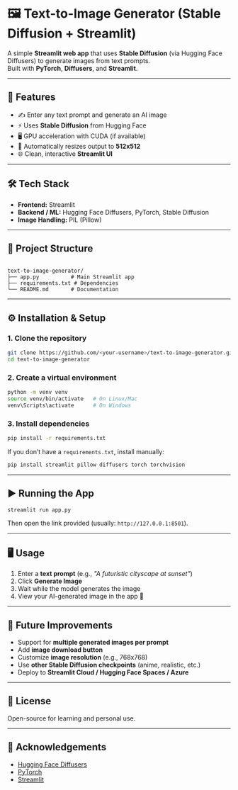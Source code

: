 
# 🖼️ Text-to-Image Generator (Stable Diffusion + Streamlit)

A simple **Streamlit web app** that uses **Stable Diffusion** (via Hugging Face Diffusers) to generate images from text prompts.  
Built with **PyTorch**, **Diffusers**, and **Streamlit**.

---

## 🚀 Features

- ✍️ Enter any text prompt and generate an AI image  
- ⚡ Uses **Stable Diffusion** from Hugging Face  
- 🖥️ GPU acceleration with CUDA (if available)  
- 🎨 Automatically resizes output to **512x512**  
- 🌐 Clean, interactive **Streamlit UI**  

---

## 🛠 Tech Stack

- **Frontend:** Streamlit  
- **Backend / ML:** Hugging Face Diffusers, PyTorch, Stable Diffusion  
- **Image Handling:** PIL (Pillow)  

---

## 📂 Project Structure

```

text-to-image-generator/
├── app.py          # Main Streamlit app
├── requirements.txt # Dependencies
└── README.md       # Documentation

````

---

## ⚙️ Installation & Setup

### 1. Clone the repository
```bash
git clone https://github.com/<your-username>/text-to-image-generator.git
cd text-to-image-generator
````

### 2. Create a virtual environment

```bash
python -m venv venv
source venv/bin/activate   # On Linux/Mac
venv\Scripts\activate      # On Windows
```

### 3. Install dependencies

```bash
pip install -r requirements.txt
```

If you don’t have a `requirements.txt`, install manually:

```bash
pip install streamlit pillow diffusers torch torchvision
```

---

## ▶️ Running the App

```bash
streamlit run app.py
```

Then open the link provided (usually: `http://127.0.0.1:8501`).

---

## 🖥️ Usage

1. Enter a **text prompt** (e.g., *"A futuristic cityscape at sunset"*)
2. Click **Generate Image**
3. Wait while the model generates the image
4. View your AI-generated image in the app 🎉

---

## 🔮 Future Improvements

* Support for **multiple generated images per prompt**
* Add **image download button**
* Customize **image resolution** (e.g., 768x768)
* Use **other Stable Diffusion checkpoints** (anime, realistic, etc.)
* Deploy to **Streamlit Cloud / Hugging Face Spaces / Azure**

---

## 📜 License

Open-source for learning and personal use.

---

## 🙌 Acknowledgements

* [Hugging Face Diffusers](https://github.com/huggingface/diffusers)
* [PyTorch](https://pytorch.org/)
* [Streamlit](https://streamlit.io/)


